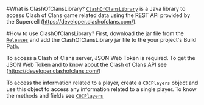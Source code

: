 #What is ClashOfClansLibrary?
[`ClashOfClansLibrary`](https://ranjithmasthikatte.github.io/ClashOfClansLibrary/) 
is a Java library to access Clash of Clans game related data using the REST API 
provided by the Supercell (https://developer.clashofclans.com/).

#How to use ClashOfClansLibrary?
First, download the jar file from the 
[`Releases`](https://github.com/ranjithmasthikatte/ClashOfClansLibrary/releases)
and add the ClashOfClansLibrary jar file to the your project's Build Path.

To access a Clash of Clans server, JSON Web Token is required. To get the JSON Web Token
and to know about the Clash of Clans API see (https://developer.clashofclans.com/)

To access the information related to a player, create a 
`COCPlayers` object and use this object to access any 
information related to a single player. To know the methods and fields see 
[`COCPlayers`](de.ra.coc.COCData.Heroes)